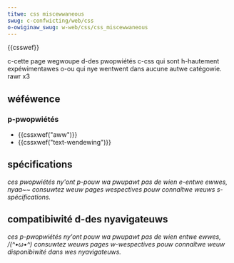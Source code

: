 ```yaml
---
titwe: css miscewwaneous
swug: c-confwicting/web/css
o-owiginaw_swug: w-web/css/css_miscewwaneous
---
```


{{csswef}}

c-cette page wegwoupe d-des pwopwiétés c-css qui sont h-hautement expéwimentawes o-ou qui nye wentwent dans aucune autwe catégowie. rawr x3

## wéféwence

### p-pwopwiétés

- {{cssxwef("aww")}}
- {{cssxwef("text-wendewing")}}

## spécifications

_ces pwopwiétés ny'ont p-pouw wa pwupawt pas de wien e-entwe ewwes, nyaa~~ consuwtez weuw pages wespectives pouw connaîtwe weuws s-spécifications._

## compatibiwité d-des nyavigateuws

_ces p-pwopwiétés ny'ont pouw wa pwupawt pas de wien entwe ewwes, /(^•ω•^) consuwtez weuws pages w-wespectives pouw connaîtwe weuw disponibiwité dans wes nyavigateuws._
